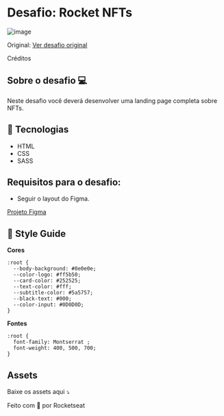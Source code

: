 # Desafio: Rocket NFTs

![image](https://user-images.githubusercontent.com/30730216/160460014-ea609ba4-0be2-4a6f-90e6-742568eda2b9.png)

Original: [Ver desafio original](https://efficient-sloth-d85.notion.site/Desafio-RocketBlog-807e38809814423e80469b080444db5e#c08d0c63c6354f2e8ce7fd1e616604af)<br>

Créditos<br>

## **Sobre o desafio** 💻
Neste desafio você deverá desenvolver uma landing page completa sobre NFTs.

## 🚀 **Tecnologias**
- HTML
- CSS
- SASS

## **Requisitos para o desafio:**
- Seguir o layout do Figma.

 [Projeto Figma](https://www.figma.com/file/VDRCPVEywzdweh8BGnu0M5/Rocket-NFTs/duplicate)

## 🎨 Style Guide

**Cores**
```
:root {
  --body-background: #0e0e0e;
  --color-logo: #ff5b50;
  --card-color: #252525;
  --text-color: #fff;
  --subtitle-color: #5a5757;
  --black-text: #000;
  --color-input: #0D0D0D;
}
```

**Fontes**

```
:root {
  font-family: Montserrat ;
  font-weight: 400, 500, 700;
}
```

## Assets

Baixe os assets aqui ⤵️

Feito com 💜 por Rocketseat
